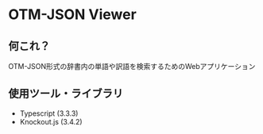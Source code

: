 # OTM-JSON Viewer
## 何これ？
OTM-JSON形式の辞書内の単語や訳語を検索するためのWebアプリケーション

## 使用ツール・ライブラリ
- Typescript (3.3.3)
- Knockout.js (3.4.2)

